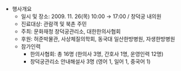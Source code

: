 - 행사개요
  - 일시 및 장소: 2009. 11. 26(목) 10:00 → 17:00 / 창덕궁 내의원
  - 진료대상: 관람객 및 북촌 주민
  - 주최: 문화재청 창덕궁관리소, 대한한의사협회
  - 후원: 허준박물관, 사상체질의학회, 동국대 일산한방병원, 자생한방병원
  - 참가인력
    - 한의사협회: 총 16명 (한의사 3명, 간호사 1명, 운영인력 12명)
    - 창덕궁관리소 안내해설사 3명 (영어 1, 일어 1, 중국어 1)